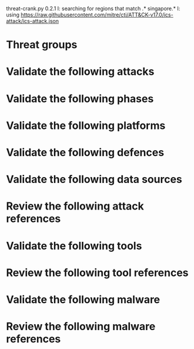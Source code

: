 threat-crank.py 0.2.1
I: searching for regions that match .* singapore.*
I: using https://raw.githubusercontent.com/mitre/cti/ATT&CK-v17.0/ics-attack/ics-attack.json
# Threat groups


# Validate the following attacks


# Validate the following phases


# Validate the following platforms


# Validate the following defences


# Validate the following data sources


# Review the following attack references


# Validate the following tools


# Review the following tool references


# Validate the following malware


# Review the following malware references


